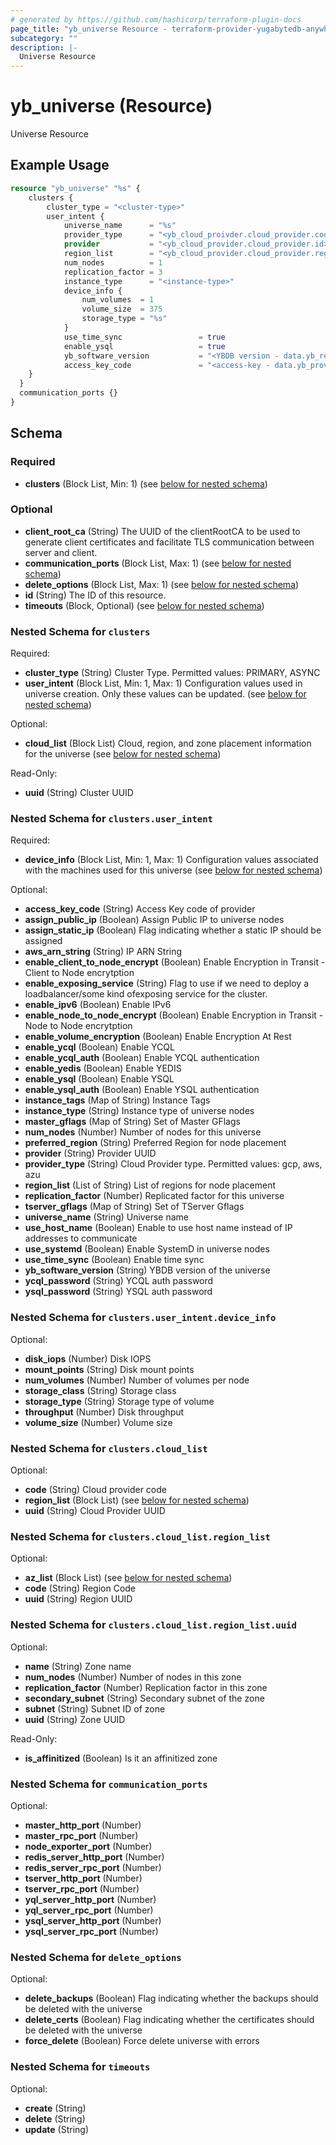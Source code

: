 ```yaml
---
# generated by https://github.com/hashicorp/terraform-plugin-docs
page_title: "yb_universe Resource - terraform-provider-yugabytedb-anywhere"
subcategory: ""
description: |-
  Universe Resource
---
```


# yb_universe (Resource)

Universe Resource

## Example Usage

```terraform
resource "yb_universe" "%s" {
    clusters {
        cluster_type = "<cluster-type>"
        user_intent {
            universe_name      = "%s"
            provider_type      = "<yb_cloud_proivder.cloud_provider.code>"
            provider           = "<yb_cloud_provider.cloud_provider.id>"
            region_list        = "<yb_cloud_provider.cloud_provider.regions[*].uuid>"
            num_nodes          = 1
            replication_factor = 3
            instance_type      = "<instance-type>"
            device_info {
                num_volumes  = 1
                volume_size  = 375
                storage_type = "%s"
            }
            use_time_sync                 = true
            enable_ysql                   = true
            yb_software_version           = "<YBDB version - data.yb_release_version.release_version.id>"
            access_key_code               = "<access-key - data.yb_provider_key.cloud_key.id>"
    }
  }
  communication_ports {}
}
```

<!-- schema generated by tfplugindocs -->
## Schema

### Required

- **clusters** (Block List, Min: 1) (see [below for nested schema](#nestedblock--clusters))

### Optional

- **client_root_ca** (String) The UUID of the clientRootCA to be used to generate client certificates and facilitate TLS communication between server and client.
- **communication_ports** (Block List, Max: 1) (see [below for nested schema](#nestedblock--communication_ports))
- **delete_options** (Block List, Max: 1) (see [below for nested schema](#nestedblock--delete_options))
- **id** (String) The ID of this resource.
- **timeouts** (Block, Optional) (see [below for nested schema](#nestedblock--timeouts))

<a id="nestedblock--clusters"></a>
### Nested Schema for `clusters`

Required:

- **cluster_type** (String) Cluster Type. Permitted values: PRIMARY, ASYNC
- **user_intent** (Block List, Min: 1, Max: 1) Configuration values used in universe creation. Only these values can be updated. (see [below for nested schema](#nestedblock--clusters--user_intent))

Optional:

- **cloud_list** (Block List) Cloud, region, and zone placement information for the universe (see [below for nested schema](#nestedblock--clusters--cloud_list))

Read-Only:

- **uuid** (String) Cluster UUID

<a id="nestedblock--clusters--user_intent"></a>
### Nested Schema for `clusters.user_intent`

Required:

- **device_info** (Block List, Min: 1, Max: 1) Configuration values associated with the machines used for this universe (see [below for nested schema](#nestedblock--clusters--user_intent--device_info))

Optional:

- **access_key_code** (String) Access Key code of provider
- **assign_public_ip** (Boolean) Assign Public IP to universe nodes
- **assign_static_ip** (Boolean) Flag indicating whether a static IP should be assigned
- **aws_arn_string** (String) IP ARN String
- **enable_client_to_node_encrypt** (Boolean) Enable Encryption in Transit - Client to Node encrytption
- **enable_exposing_service** (String) Flag to use if we need to deploy a loadbalancer/some kind ofexposing service for the cluster.
- **enable_ipv6** (Boolean) Enable IPv6
- **enable_node_to_node_encrypt** (Boolean) Enable Encryption in Transit - Node to Node encrytption
- **enable_volume_encryption** (Boolean) Enable Encryption At Rest
- **enable_ycql** (Boolean) Enable YCQL
- **enable_ycql_auth** (Boolean) Enable YCQL authentication
- **enable_yedis** (Boolean) Enable YEDIS
- **enable_ysql** (Boolean) Enable YSQL
- **enable_ysql_auth** (Boolean) Enable YSQL authentication
- **instance_tags** (Map of String) Instance Tags
- **instance_type** (String) Instance type of universe nodes
- **master_gflags** (Map of String) Set of Master GFlags
- **num_nodes** (Number) Number of nodes for this universe
- **preferred_region** (String) Preferred Region for node placement
- **provider** (String) Provider UUID
- **provider_type** (String) Cloud Provider type. Permitted values: gcp, aws, azu
- **region_list** (List of String) List of regions for node placement
- **replication_factor** (Number) Replicated factor for this universe
- **tserver_gflags** (Map of String) Set of TServer Gflags
- **universe_name** (String) Universe name
- **use_host_name** (Boolean) Enable to use host name instead of IP addresses to communicate
- **use_systemd** (Boolean) Enable SystemD in universe nodes
- **use_time_sync** (Boolean) Enable time sync
- **yb_software_version** (String) YBDB version of the universe
- **ycql_password** (String) YCQL auth password
- **ysql_password** (String) YSQL auth password

<a id="nestedblock--clusters--user_intent--device_info"></a>
### Nested Schema for `clusters.user_intent.device_info`

Optional:

- **disk_iops** (Number) Disk IOPS
- **mount_points** (String) Disk mount points
- **num_volumes** (Number) Number of volumes per node
- **storage_class** (String) Storage class
- **storage_type** (String) Storage type of volume
- **throughput** (Number) Disk throughput
- **volume_size** (Number) Volume size



<a id="nestedblock--clusters--cloud_list"></a>
### Nested Schema for `clusters.cloud_list`

Optional:

- **code** (String) Cloud provider code
- **region_list** (Block List) (see [below for nested schema](#nestedblock--clusters--cloud_list--region_list))
- **uuid** (String) Cloud Provider UUID

<a id="nestedblock--clusters--cloud_list--region_list"></a>
### Nested Schema for `clusters.cloud_list.region_list`

Optional:

- **az_list** (Block List) (see [below for nested schema](#nestedblock--clusters--cloud_list--region_list--az_list))
- **code** (String) Region Code
- **uuid** (String) Region UUID

<a id="nestedblock--clusters--cloud_list--region_list--az_list"></a>
### Nested Schema for `clusters.cloud_list.region_list.uuid`

Optional:

- **name** (String) Zone name
- **num_nodes** (Number) Number of nodes in this zone
- **replication_factor** (Number) Replication factor in this zone
- **secondary_subnet** (String) Secondary subnet of the zone
- **subnet** (String) Subnet ID of zone
- **uuid** (String) Zone UUID

Read-Only:

- **is_affinitized** (Boolean) Is it an affinitized zone





<a id="nestedblock--communication_ports"></a>
### Nested Schema for `communication_ports`

Optional:

- **master_http_port** (Number)
- **master_rpc_port** (Number)
- **node_exporter_port** (Number)
- **redis_server_http_port** (Number)
- **redis_server_rpc_port** (Number)
- **tserver_http_port** (Number)
- **tserver_rpc_port** (Number)
- **yql_server_http_port** (Number)
- **yql_server_rpc_port** (Number)
- **ysql_server_http_port** (Number)
- **ysql_server_rpc_port** (Number)


<a id="nestedblock--delete_options"></a>
### Nested Schema for `delete_options`

Optional:

- **delete_backups** (Boolean) Flag indicating whether the backups should be deleted with the universe
- **delete_certs** (Boolean) Flag indicating whether the certificates should be deleted with the universe
- **force_delete** (Boolean) Force delete universe with errors


<a id="nestedblock--timeouts"></a>
### Nested Schema for `timeouts`

Optional:

- **create** (String)
- **delete** (String)
- **update** (String)


